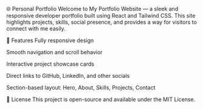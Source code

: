 🌐 Personal Portfolio
Welcome to My Portfolio Website — a sleek and responsive developer portfolio built using React and Tailwind CSS. This site highlights projects, skills, social presence, and provides a way for visitors to connect with me easily.

🎯 Features
Fully responsive design 

Smooth navigation and scroll behavior

Interactive project showcase cards

Direct links to GitHub, LinkedIn, and other socials

Section-based layout: Hero, About, Skills, Projects, Contact


📜 License
This project is open-source and available under the MIT License.

